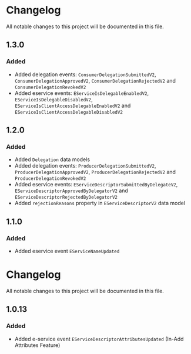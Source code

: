 # Changelog

All notable changes to this project will be documented in this file.

## 1.3.0

### Added

- Added delegation events: `ConsumerDelegationSubmittedV2`, `ConsumerDelegationApprovedV2`, `ConsumerDelegationRejectedV2` and `ConsumerDelegationRevokedV2`
- Added eservice events: `EServiceIsDelegableEnabledV2`, `EServiceIsDelegableDisabledV2`, `EServiceIsClientAccessDelegableEnabledV2` and `EServiceIsClientAccessDelegableDisabledV2`

## 1.2.0

### Added

- Added `Delegation` data models
- Added delegation events: `ProducerDelegationSubmittedV2`, `ProducerDelegationApprovedV2`, `ProducerDelegationRejectedV2` and `ProducerDelegationRevokedV2`
- Added eservice events: `EServiceDescriptorSubmittedByDelegateV2`, `EServiceDescriptorApprovedByDelegatorV2` and `EServiceDescriptorRejectedByDelegatorV2`
- Added `rejectionReasons` property in `EServiceDescriptorV2` data model

## 1.1.0

### Added

- Added eservice event `EServiceNameUpdated`
# Changelog

All notable changes to this project will be documented in this file.

## 1.0.13

### Added
- Added e-service event `EServiceDescriptorAttributesUpdated` (In-Add Attributes Feature)
